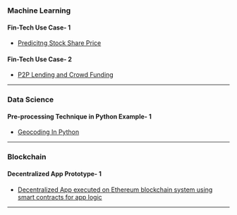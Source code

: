 
### Machine Learning


#### Fin-Tech Use Case- 1
* [Predicitng Stock Share Price](https://github.com/Anannya2021/ML-Demo-FinTech-UseCase)

#### Fin-Tech Use Case- 2
* [P2P Lending and Crowd Funding](https://github.com/AnannyaNZCA/AnannyaNZCA1.github.io)

---

### Data Science


#### Pre-processing Technique in Python Example- 1
* [Geocoding In Python](https://github.com/AnannyaNZCA/GeoCode_Reversal_API_Python)

---

### Blockchain


#### Decentralized App Prototype- 1
* [Decentralized App executed on Ethereum blockchain system using smart contracts for app logic](https://github.com/AnannyaNZCA/DApp_Ethereum_Car_Mktplace)

---


